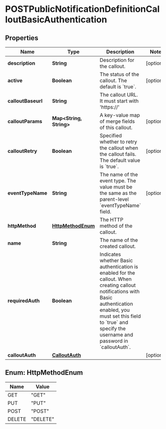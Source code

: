 

# POSTPublicNotificationDefinitionCalloutBasicAuthentication


## Properties

| Name | Type | Description | Notes |
|------------ | ------------- | ------------- | -------------|
|**description** | **String** | Description for the callout. |  [optional] |
|**active** | **Boolean** | The status of the callout. The default is &#x60;true&#x60;. |  [optional] |
|**calloutBaseurl** | **String** | The callout URL. It must start with &#39;https://&#39; |  |
|**calloutParams** | **Map&lt;String, String&gt;** | A key-value map of merge fields of this callout.  |  [optional] |
|**calloutRetry** | **Boolean** | Specified whether to retry the callout when the callout fails. The default value is &#x60;true&#x60;. |  [optional] |
|**eventTypeName** | **String** | The name of the event type. The value must be the same as the parent-level &#x60;eventTypeName&#x60; field. |  [optional] |
|**httpMethod** | [**HttpMethodEnum**](#HttpMethodEnum) | The HTTP method of the callout. |  |
|**name** | **String** | The name of the created callout. |  |
|**requiredAuth** | **Boolean** | Indicates whether Basic authentication is enabled for the callout.  When creating callout notifications with Basic authentication enabled, you must set this field to &#x60;true&#x60; and specify the username and password in &#x60;calloutAuth&#x60;.  |  |
|**calloutAuth** | [**CalloutAuth**](CalloutAuth.md) |  |  [optional] |



## Enum: HttpMethodEnum

| Name | Value |
|---- | -----|
| GET | &quot;GET&quot; |
| PUT | &quot;PUT&quot; |
| POST | &quot;POST&quot; |
| DELETE | &quot;DELETE&quot; |



